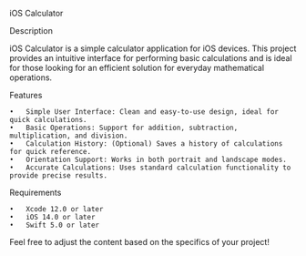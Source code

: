 iOS Calculator

Description

iOS Calculator is a simple calculator application for iOS devices. This project provides an intuitive interface for performing basic calculations and is ideal for those looking for an efficient solution for everyday mathematical operations.

Features

	•	Simple User Interface: Clean and easy-to-use design, ideal for quick calculations.
	•	Basic Operations: Support for addition, subtraction, multiplication, and division.
	•	Calculation History: (Optional) Saves a history of calculations for quick reference.
	•	Orientation Support: Works in both portrait and landscape modes.
	•	Accurate Calculations: Uses standard calculation functionality to provide precise results.

Requirements

	•	Xcode 12.0 or later
	•	iOS 14.0 or later
	•	Swift 5.0 or later

Feel free to adjust the content based on the specifics of your project!
